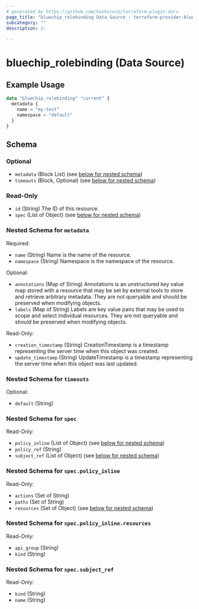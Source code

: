 ```yaml
---
# generated by https://github.com/hashicorp/terraform-plugin-docs
page_title: "bluechip_rolebinding Data Source - terraform-provider-bluechip"
subcategory: ""
description: |-
  
---
```


# bluechip_rolebinding (Data Source)



## Example Usage

```terraform
data "bluechip_rolebinding" "current" {
  metadata {
    name = "my-test"
    namespace = "default"
  }
}
```

<!-- schema generated by tfplugindocs -->
## Schema

### Optional

- `metadata` (Block List) (see [below for nested schema](#nestedblock--metadata))
- `timeouts` (Block, Optional) (see [below for nested schema](#nestedblock--timeouts))

### Read-Only

- `id` (String) The ID of this resource.
- `spec` (List of Object) (see [below for nested schema](#nestedatt--spec))

<a id="nestedblock--metadata"></a>
### Nested Schema for `metadata`

Required:

- `name` (String) Name is the name of the resource.
- `namespace` (String) Namespace is the namespace of the resource.

Optional:

- `annotations` (Map of String) Annotations is an unstructured key value map stored with a resource that may be set by external tools to store and retrieve arbitrary metadata. They are not queryable and should be preserved when modifying objects.
- `labels` (Map of String) Labels are key value pairs that may be used to scope and select individual resources. They are not queryable and should be preserved when modifying objects.

Read-Only:

- `creation_timestamp` (String) CreationTimestamp is a timestamp representing the server time when this object was created.
- `update_timestamp` (String) UpdateTimestamp is a timestamp representing the server time when this object was last updated.


<a id="nestedblock--timeouts"></a>
### Nested Schema for `timeouts`

Optional:

- `default` (String)


<a id="nestedatt--spec"></a>
### Nested Schema for `spec`

Read-Only:

- `policy_inline` (List of Object) (see [below for nested schema](#nestedobjatt--spec--policy_inline))
- `policy_ref` (String)
- `subject_ref` (List of Object) (see [below for nested schema](#nestedobjatt--spec--subject_ref))

<a id="nestedobjatt--spec--policy_inline"></a>
### Nested Schema for `spec.policy_inline`

Read-Only:

- `actions` (Set of String)
- `paths` (Set of String)
- `resources` (Set of Object) (see [below for nested schema](#nestedobjatt--spec--policy_inline--resources))

<a id="nestedobjatt--spec--policy_inline--resources"></a>
### Nested Schema for `spec.policy_inline.resources`

Read-Only:

- `api_group` (String)
- `kind` (String)



<a id="nestedobjatt--spec--subject_ref"></a>
### Nested Schema for `spec.subject_ref`

Read-Only:

- `kind` (String)
- `name` (String)
